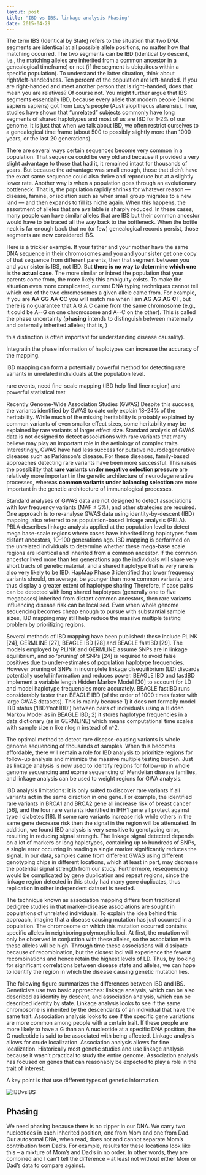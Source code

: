 ```yaml
---
layout: post
title: "IBD vs IBS, linkage analysis Phasing"
date: 2015-04-29
---
```

The term IBS (Identical by State) refers to the situation that two DNA segments are identical at all possible allele positions, no matter how that matching occurred. The two segments can be IBD (identical by descent, i.e., the matching alleles are inherited from a common ancestor in a genealogical timeframe) or not (if the segment is ubiquitous within a specific population). To understand the latter situation, think about right/left-handedness. Ten percent of the population are left-handed. If you are right-handed and meet another person that is right-handed, does that mean you are relatives? Of course not. You might further argue that IBS segments essentially IBD, because every allele that modern people (Homo sapiens sapiens) got from Lucy’s people (Australopithecus afarensis). True, studies have shown that “unrelated” subjects commonly have long segments of shared haplotypes and most of us are IBD for 1-2% of our genome. It is just that when we talk about IBD, we often restrict ourselves to a genealogical time frame (about 500 to possibly slightly more than 1000 years, or the last 20 generations).

There are several ways certain sequences become very common in a population. That sequence could be very old and because it provided a very slight advantage to those that had it, it remained intact for thousands of years. But because the advantage was small enough, those that didn’t have the exact same sequence could also thrive and reproduce but at a slightly lower rate. Another way is when a population goes through an evolutionary bottleneck. That is, the population rapidly shrinks for whatever reason — disease, famine, or isolation such as when small group migrates to a new land — and then expands to fill its niche again. When this happens, the assortment of alleles that are available is sharply reduced. In these cases, many people can have similar alleles that are IBS but their common ancestor would have to be traced all the way back to the bottleneck. When the bottle neck is far enough back that no (or few) genealogical records persist, those segments are now considered IBS.

Here is a trickier example. If your father and your mother have the same DNA sequence in their chromosomes and you and your sister get one copy of that sequence from different parents, then that segment between you and your sister is IBS, not IBD. But <b>there is no way to determine which one is the actual case</b>. The more similar or inbred the population that your parents come from, the more likely this ambiguity exists. To make the situation even more complicated, current DNA typing techniques cannot tell which one of the two chromosomes a given allele came from. For example, if you are <b>A</b>A <b>G</b>G <b>A</b>A <b>C</b>C you will match me when I am <b>A</b>G <b>A</b>G <b>A</b>G <b>C</b>T, but there is no guarantee that A G A C came from the same chromosome (e.g., it could be A--G on one chromosome and A--C on the other). This is called the phase uncertainty (<b>phasing</b> intends to distinguish between maternally and paternally inherited alleles; that is, )

 this distinction is often important for understanding disease causality). 

Integratin the phase information of haplotypes can increase the accuracy of the mapping.  


IBD mapping can form a potentially powerful method for detecting rare variants in unrelated individuals at the population level.


rare events, need fine-scale mapping (IBD help find finer region) and powerful statistical test

Recently Genome-Wide Association Studies (GWAS) 
Despite this success, the variants identified by GWAS to date only explain 18–24% of the heritability. While much of the missing heritability is probably explained by common variants of even smaller effect sizes, some heritability may be explained by rare variants of larger effect size. Standard analysis of GWAS data is not designed to detect associations with rare variants that many believe may play an important role in the aetiology of complex traits. Interestingly, GWAS have had less success for putative neurodegenerative diseases such as Parkinson's disease. For these diseases, family-based approaches detecting rare variants have been more successful. This raises the possibility that <b>rare variants under negative selection pressure</b> are relatively more important in the genetic architecture of neurodegenerative processes, whereas <b>common variants under balancing selection</b> are more important in the genetic architecture of immunological processes.

Standard analyses of GWAS data are not designed to detect associations with low frequency variants (MAF ≤ 5%), and other strategies are required. One approach is to re-analyse GWAS data using identity-by-descent (IBD) mapping, also referred to as population-based linkage analysis (PBLA). PBLA describes linkage analysis applied at the population level to detect mega base-scale regions where cases have inherited long haplotypes from distant ancestors, 10–100 generations ago. IBD mapping is performed on the unrelated individuals to determine whether these mega-base scale regions are identical and inherited from a common ancestor. If the common ancestor lived more than ten generations ago the individuals will share very short tracts of genetic material, and a shared haplotype that is very rare is also very likely to be IBD. HapMap Phase 3 identified that lower frequency variants should, on average, be younger than more common variants; and thus display a greater extent of haplotype sharing Therefore, if case pairs can be detected with long shared haplotypes (generally one to five megabases) inherited from distant common ancestors, then rare variants influencing disease risk can be localised. Even when whole genome sequencing becomes cheap enough to pursue with substantial sample sizes, IBD mapping may still help reduce the massive multiple testing problem by prioritizing regions. 

Several methods of IBD mapping have been published: these include PLINK [24], GERMLINE [27], BEAGLE IBD [28] and BEAGLE fastIBD [29]. The models employed by PLINK and GERMLINE assume SNPs are in linkage equilibrium, and so ‘pruning’ of SNPs [24] is required to avoid false positives due to under-estimates of population haplotype frequencies. However pruning of SNPs in incomplete linkage disequilibrium (LD) discards potentially useful information and reduces power. BEAGLE IBD and fastIBD implement a variable length Hidden Markov Model [30] to account for LD and model haplotype frequencies more accurately. BEAGLE fastIBD runs considerably faster than BEAGLE IBD (of the order of 1000 times faster with large GWAS datasets). This is mainly because 1) it does not formally model IBD status (‘IBD’/’not IBD’) between pairs of individuals using a Hidden Markov Model as in BEAGLE IBD; 2) it stores haplotype frequencies in a data dictionary (as in GERMLINE) which means computational time scales with sample size n like nlog n instead of n^2. 

The optimal method to detect rare disease-causing variants is whole genome sequencing of thousands of samples. When this becomes affordable, there will remain a role for IBD analysis to prioritize regions for follow-up analysis and minimize the massive multiple testing burden. Just as linkage analysis is now used to identify regions for follow-up in whole genome sequencing and exome sequencing of Mendelian disease families, and linkage analysis can be used to weight regions for GWA analysis.

IBD analysis limitations: it is only suited to discover rare variants if all variants act in the same direction in one gene. For example, the identified rare variants in BRCA1 and BRCA2 gene all increase risk of breast cancer [56], and the four rare variants identified in IFIH1 gene all protect against type I diabetes [18]. If some rare variants increase risk while others in the same gene decrease risk then the signal in the region will be attenuated. In addition, we found IBD analysis is very sensitive to genotyping error, resulting in reducing signal strength. The linkage signal detected depends on a lot of markers or long haplotypes, containing up to hundreds of SNPs, a single error occurring in reading a single marker significantly reduces the signal. In our data, samples came from different GWAS using different genotyping chips in different locations, which at least in part, may decrease the potential signal strength from our study. Furthermore, resequencing would be complicated by gene duplication and repeat regions, since the linkage region detected in this study had many gene duplicates, thus replication in other independent dataset is needed.

The technique known as association mapping differs from traditional pedigree studies in that marker-disease associations are sought in populations of unrelated individuals. To explain the idea behind this approach, imagine that a disease causing mutation has just occurred in a population. The chromosome on which this mutation occurred contains specific alleles in neighboring polymorphic loci. At first, the mutation will only be observed in conjuction with these alleles, so the association with these alleles will be high. Through time these associations will dissipate because of recombination, but the closest loci will experience the fewest recombinations and hence retain the highest levels of LD. Thus, by looking for significant correlations between disease state and alleles, we can hope to identify the region in which the disease causing genetic mutation lies.

The following figure summarizes the differences between IBD and IBS. Geneticists use two basic approaches: linkage analysis, which can be also described as identity by descent, and association analysis, which can be described identity by state. Linkage analysis looks to see if the same chromosome is inherited by the descendants of an individual that have the same trait. Association analysis looks to see if the specific gene variations are more common among people with a certain trait. If these people are more likely to have a G than an A nucleotide at a specific DNA position, the G nucleotide is said to be associated with being affected. Linkage analysis allows for crude localization. Association analysis allows for fine localization.  Historically most genetic studies and use linkage analysis because it wasn’t practical to study the entire genome. Association analysis has focused on genes that can reasonably be expected to play a role in the trait of interest. 

A key point is that  use different  types of genetic information. 

<img alt="IBDvsIBS" src="https://cloud.githubusercontent.com/assets/5496192/7396806/1c8a22a4-ee72-11e4-8873-97a6e407f2bd.png" />

<h2>Phasing</h2>
We need phasing because there is no zipper in our DNA. We carry two nucleotides in each inherited position, one from Mom and one from Dad. Our autosomal DNA, when read, does not and cannot separate Mom’s contribution from Dad’s. For example, results for these locations look like this – a mixture of Mom’s and Dad’s in no order.  In other words, they are combined and I can’t tell the difference – at least not without either Mom or Dad’s data to compare against.
